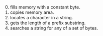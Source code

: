0. fills memory with a constant byte.
1. copies memory area.
2. locates a character in a string.
3. gets the length of a prefix substring.
4. searches a string for any of a set of bytes.
